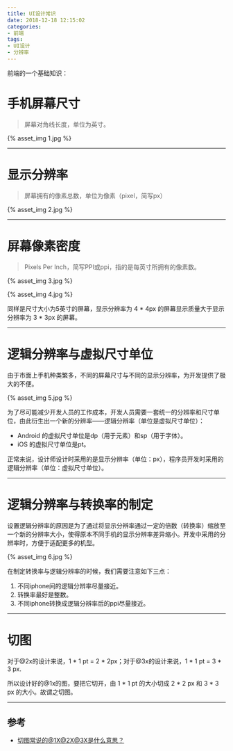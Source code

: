 ```yaml
---
title: UI设计常识
date: 2018-12-18 12:15:02
categories:
- 前端
tags:
- UI设计
- 分辨率
---
```

前端的一个基础知识：

<!--more-->

# 手机屏幕尺寸

> 屏幕对角线长度，单位为英寸。

{% asset_img 1.jpg %}


<hr>

# 显示分辨率

> 屏幕拥有的像素总数，单位为像素（pixel，简写px）

{% asset_img 2.jpg %}
<hr>

# 屏幕像素密度

> Pixels Per Inch，简写PPI或ppi，指的是每英寸所拥有的像素数。

{% asset_img 3.jpg %}



{% asset_img 4.jpg %}

同样是尺寸大小为5英寸的屏幕，显示分辨率为 4 * 4px 的屏幕显示质量大于显示分辨率为 3 * 3px 的屏幕。
<hr>

# 逻辑分辨率与虚拟尺寸单位

由于市面上手机种类繁多，不同的屏幕尺寸与不同的显示分辨率，为开发提供了极大的不便。

{% asset_img 5.jpg %}

为了尽可能减少开发人员的工作成本，开发人员需要一套统一的分辨率和尺寸单位，由此衍生出一个新的分辨率——逻辑分辨率（单位是虚拟尺寸单位）：

- Android 的虚拟尺寸单位是dp（用于元素）和sp（用于字体）。
- iOS 的虚拟尺寸单位是pt。

正常来说，设计师设计时采用的是显示分辨率（单位：px），程序员开发时采用的逻辑分辨率（单位：虚拟尺寸单位）。
<hr>

# 逻辑分辨率与转换率的制定

设置逻辑分辨率的原因是为了通过将显示分辨率通过一定的倍数（转换率）缩放至一个新的分辨率大小，使得原本不同手机的显示分辨率差异缩小。开发中采用的分辨率时，方便于适配更多的机型。

{% asset_img 6.jpg %}

在制定转换率与逻辑分辨率的时候，我们需要注意如下三点：

1. 不同iphone间的逻辑分辨率尽量接近。
2. 转换率最好是整数。
3. 不同iphone转换成逻辑分辨率后的ppi尽量接近。
<hr>

# 切图

对于@2x的设计来说，1 * 1 pt = 2 * 2px；对于@3x的设计来说，1 * 1 pt = 3 * 3 px.

所以设计好的@1x的图，要把它切开，由 1 * 1 pt 的大小切成 2 * 2 px 和 3 * 3 px 的大小。故谓之切图。 
___
## 参考
- [切图常说的@1X@2X@3X是什么意思？](https://www.zhihu.com/question/26195746)
